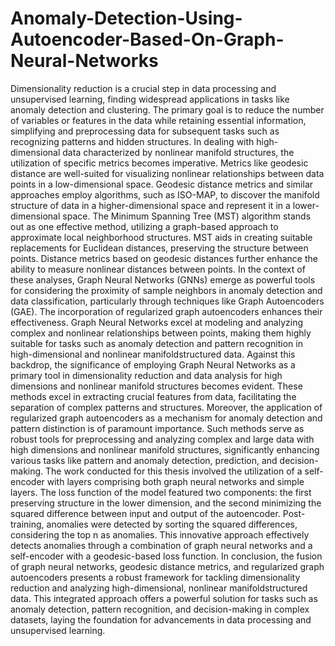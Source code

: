 # Anomaly-Detection-Using-Autoencoder-Based-On-Graph-Neural-Networks
Dimensionality reduction is a crucial step in data processing and unsupervised learning, finding widespread applications in tasks like anomaly detection and clustering. The primary goal is to reduce the number of variables or features in the data while retaining essential information, simplifying and preprocessing data for subsequent tasks such as recognizing patterns and hidden structures.
In dealing with high-dimensional data characterized by nonlinear manifold structures, the utilization of specific metrics becomes imperative. Metrics like geodesic distance are well-suited for visualizing nonlinear relationships between data points in a low-dimensional space. Geodesic distance metrics and similar approaches employ algorithms, such as ISO-MAP, to discover the manifold structure of data in a higher-dimensional space and represent it in a lower-dimensional space.
The Minimum Spanning Tree (MST) algorithm stands out as one effective method, utilizing a graph-based approach to approximate local neighborhood structures. MST aids in creating suitable replacements for Euclidean distances, preserving the structure between points. Distance metrics based on geodesic distances further enhance the ability to measure nonlinear distances between points.
In the context of these analyses, Graph Neural Networks (GNNs) emerge as powerful tools for considering the proximity of sample neighbors in anomaly detection and data classification, particularly through techniques like Graph Autoencoders (GAE). The incorporation of regularized graph autoencoders enhances their effectiveness. Graph Neural Networks excel at modeling and analyzing complex and nonlinear relationships between points, making them highly suitable for tasks such as anomaly detection and pattern recognition in high-dimensional and nonlinear manifoldstructured data.
Against this backdrop, the significance of employing Graph Neural Networks as a primary tool in dimensionality reduction and data analysis for high dimensions and nonlinear manifold structures becomes evident. These methods excel in extracting crucial features from data, facilitating the separation of complex patterns and structures. Moreover, the application of regularized graph autoencoders as a mechanism for anomaly detection and pattern distinction is of paramount importance. Such methods serve as robust tools for preprocessing and analyzing complex and large data with high dimensions and nonlinear manifold structures, significantly enhancing various tasks like pattern and anomaly detection, prediction, and decision-making.
The work conducted for this thesis involved the utilization of a self-encoder with layers comprising both graph neural networks and simple layers. The loss function of the model featured two components: the first preserving structure in the lower dimension, and the second minimizing the squared difference between input and output of the autoencoder.
Post-training, anomalies were detected by sorting the squared differences, considering the top n as anomalies. This innovative approach effectively detects anomalies through a combination of graph neural networks and a self-encoder with a geodesic-based loss function.
In conclusion, the fusion of graph neural networks, geodesic distance metrics, and regularized graph autoencoders presents a robust framework for tackling dimensionality reduction and analyzing high-dimensional, nonlinear manifoldstructured data. This integrated approach offers a powerful solution for tasks such as anomaly detection, pattern recognition, and decision-making in complex datasets, laying the foundation for advancements in data processing and unsupervised learning.
